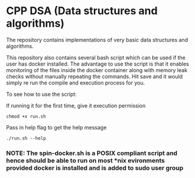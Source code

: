 # CPP DSA (Data structures and algorithms)

The repository contains implementations of very basic data structures and algorithms.

This repository also contains several bash script which can be used if the user has docker installed. The advantage to use the script is that
it enables monitoring of the files inside the docker container along with memory leak checks without manually repeating the commands. Hit
save and it would simply re run the compile and execution process for you.

To see how to use the script:

If running it for the first time, give it execution permission
```
chmod +x run.sh
```

Pass in help flag to get the help message
```
./run.sh --help
```

### NOTE: The spin-docker.sh is a POSIX compliant script and hence should be able to run on most *nix evironments provided docker is installed and is added to sudo user group
